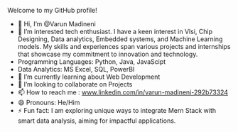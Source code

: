 Welcome to my GitHub profile!

- 👋 Hi, I’m @Varun Madineni
- 👀 I’m interested tech enthusiast. I have a keen interest in Vlsi, Chip Designing, Data analytics, Embedded systems, and Machine Learning models. My skills and experiences span various projects and internships that showcase my commitment to innovation and technology.
- Programming Languages: Python, Java, JavaScipt
- Data Analytics: MS Excel, SQL, PowerBI
- 🌱 I’m currently learning about Web Development
- 💞️ I’m looking to collaborate on Projects 
- 📫 How to reach me : www.linkedin.com/in/varun-madineni-292b73324
- 😄 Pronouns: He/Him
- ⚡ Fun fact: I am exploring unique ways to integrate Mern Stack with smart data analysis, aiming for impactful applications.

<!---
Varun-505/Varun-505 is a ✨ special ✨ repository because its `README.md` (this file) appears on your GitHub profile.
You can click the Preview link to take a look at your changes.
--->
